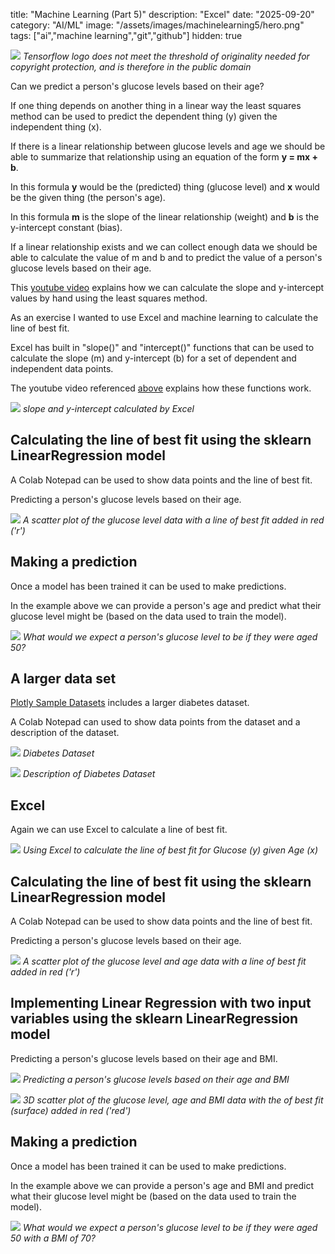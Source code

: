 title: "Machine Learning (Part 5)"
description: "Excel"
date: "2025-09-20"
category: "AI/ML"
image: "/assets/images/machinelearning5/hero.png"
tags: ["ai","machine learning","git","github"]
hidden: true

![](/assets/images/machinelearning5/tensorflow-logo.svg)
*Tensorflow logo does not meet the threshold of originality needed for copyright protection, and is therefore in the public domain*


Can we predict a person's glucose levels based on their age?

If one thing depends on another thing in a linear way the least squares method can be used to predict the dependent thing (y) given the independent thing (x).

If there is a linear relationship between glucose levels and age we should be able to summarize that relationship using an equation of the form **y = mx + b**.

In this formula **y** would be the (predicted) thing (glucose level) and **x** would be the given thing (the person's age).

In this formula **m** is the slope of the linear relationship (weight) and **b** is the y-intercept constant (bias).

If a linear relationship exists and we can collect enough data we should be able to calculate the value of m and b and to predict the value of a person's glucose levels based on their age.

This [youtube video](https://www.youtube.com/watch?v=p_fu7gIikxY) explains how we can calculate the slope and y-intercept values by hand  using the least squares method.

As an exercise I wanted to use Excel and machine learning to calculate the line of best fit.


Excel has built in "slope()" and "intercept()" functions that can be used to calculate the slope (m) and y-intercept (b) for a set of dependent and independent data points.

The youtube video referenced [above](https://www.youtube.com/watch?v=p_fu7gIikxY) explains how these functions work.

![](/assets/images/machinelearning5/screen-shot-2022-06-10-at-9.03.43-am-629x414.png)
*slope and y-intercept calculated by Excel*


## Calculating the line of best fit using the sklearn LinearRegression model

A Colab Notepad can be used to show data points and the line of best fit.

Predicting a person's glucose levels based on their age.

![](/assets/images/machinelearning5/screen-shot-2022-06-13-at-10.38.18-am-987x1048.png)
*A scatter plot of the glucose level data with a line of best fit added in red ('r')*


## Making a prediction

Once a model has been trained it can be used to make predictions.

In the example above we can provide a person's age and predict what their glucose level might be (based on the data used to train the model).

![](/assets/images/machinelearning5/screen-shot-2022-06-13-at-1.38.01-pm-831x71.png)
*What would we expect a person's glucose level to be if they were aged 50?*


## A larger data set

[Plotly Sample Datasets](https://github.com/plotly/datasets) includes a larger diabetes dataset.

A Colab Notepad can used to show data points from the dataset and a description of the dataset.

![](/assets/images/machinelearning5/screen-shot-2022-06-11-at-2.03.18-pm-1007x671.png)
*Diabetes Dataset*

![](/assets/images/machinelearning5/screen-shot-2022-06-11-at-2.03.38-pm-1189x503.png)
*Description of Diabetes Dataset*


## Excel

Again we can use Excel to calculate a line of best fit.

![](/assets/images/machinelearning5/screen-shot-2022-06-11-at-1.52.11-pm-891x413.png)
*Using Excel to calculate the line of best fit for Glucose (y) given Age (x)*


## Calculating the line of best fit using the sklearn LinearRegression model

A Colab Notepad can be used to show data points and the line of best fit.

Predicting a person's glucose levels based on their age.

![](/assets/images/machinelearning5/screen-shot-2022-06-13-at-10.59.36-am-981x1033.png)
*A scatter plot of the glucose level and age data with a line of best fit added in red ('r')*


## Implementing Linear Regression with two input variables using the sklearn LinearRegression model

Predicting a person's glucose levels based on their age and BMI.

![](/assets/images/machinelearning5/screen-shot-2022-06-13-at-12.09.40-pm-803x1187.png)
*Predicting a person's glucose levels based on their age and BMI*

![](/assets/images/machinelearning5/screen-shot-2022-06-13-at-12.09.50-pm-678x371.png)
*3D scatter plot of the glucose level, age and BMI data with the of best fit (surface) added in red ('red')*


## Making a prediction

Once a model has been trained it can be used to make predictions.

In the example above we can provide a person's age and BMI and predict what their glucose level might be (based on the data used to train the model).

![](/assets/images/machinelearning5/screen-shot-2022-06-13-at-1.54.58-pm-830x100.png)
*What would we expect a person's glucose level to be if they were aged 50 with a BMI of 70?*

